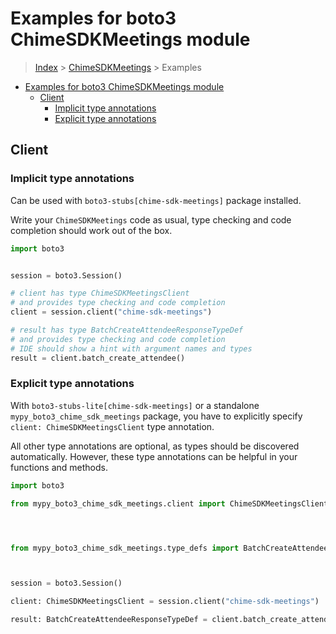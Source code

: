 <a id="examples-for-boto3-chimesdkmeetings-module"></a>

# Examples for boto3 ChimeSDKMeetings module

> [Index](../README.md) > [ChimeSDKMeetings](./README.md) > Examples

- [Examples for boto3 ChimeSDKMeetings module](#examples-for-boto3-chimesdkmeetings-module)
  - [Client](#client)
    - [Implicit type annotations](#implicit-type-annotations)
    - [Explicit type annotations](#explicit-type-annotations)

<a id="client"></a>

## Client

<a id="implicit-type-annotations"></a>

### Implicit type annotations

Can be used with `boto3-stubs[chime-sdk-meetings]` package installed.

Write your `ChimeSDKMeetings` code as usual, type checking and code completion
should work out of the box.

```python
import boto3


session = boto3.Session()

# client has type ChimeSDKMeetingsClient
# and provides type checking and code completion
client = session.client("chime-sdk-meetings")

# result has type BatchCreateAttendeeResponseTypeDef
# and provides type checking and code completion
# IDE should show a hint with argument names and types
result = client.batch_create_attendee()
```

<a id="explicit-type-annotations"></a>

### Explicit type annotations

With `boto3-stubs-lite[chime-sdk-meetings]` or a standalone
`mypy_boto3_chime_sdk_meetings` package, you have to explicitly specify
`client: ChimeSDKMeetingsClient` type annotation.

All other type annotations are optional, as types should be discovered
automatically. However, these type annotations can be helpful in your functions
and methods.

```python
import boto3

from mypy_boto3_chime_sdk_meetings.client import ChimeSDKMeetingsClient




from mypy_boto3_chime_sdk_meetings.type_defs import BatchCreateAttendeeResponseTypeDef



session = boto3.Session()

client: ChimeSDKMeetingsClient = session.client("chime-sdk-meetings")

result: BatchCreateAttendeeResponseTypeDef = client.batch_create_attendee()
```

